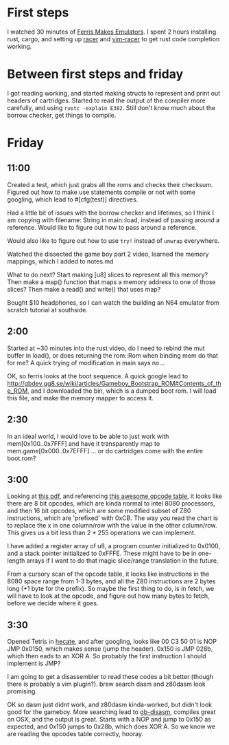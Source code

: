 # First steps

  I watched 30 minutes of [Ferris Makes Emulators](https://www.youtube.com/playlist?list=PL-sXmdrqqYYcznDg4xwAJWQgNL2gRray2). I spent 2 hours installing rust, cargo, and setting up [racer](https://github.com/phildawes/racer) and [vim-racer](https://github.com/racer-rust/vim-racer) to get rust code completion working.

# Between first steps and friday

  I got reading working, and started making structs to represent and print out headers of cartridges. Started to read the output of the compiler more carefully, and using `rustc -explain E382`. Still don't know much about the borrow checker, get things to compile.

# Friday

## 11:00

 Created a test, which just grabs all the roms and checks their checksum.
 Figured out how to make use statements compile or not with some googling, which lead to #[cfg(test)] directives.

 Had a little bit of issues with the borrow checker and lifetimes, so I think I am copying with filename: String in main::load, instead of passing around a reference. Would like to figure out how to pass around a reference.

 Would also like to figure out how to use `try!` instead of `unwrap` everywhere.

 Watched the dissected the game boy part 2 video, learned the memory mappings, which I added to notes.md

  What to do next?
    Start making [u8] slices to represent all this memory?
    Then make a map() function that maps a memory address to one of those slices?
    Then make a read() and write() that uses map?

  Bought $10 headphones, so I can watch the building an N64 emulator from scratch tutorial at southside.

## 2:00

  Started at ~30 minutes into the rust video, do I need to rebind the mut buffer in load(), or does returning the rom::Rom when binding mem do that for me?
  A quick trying of modification in main says no...

  OK, so ferris looks at the boot sequence. A quick google lead to http://gbdev.gg8.se/wiki/articles/Gameboy_Bootstrap_ROM#Contents_of_the_ROM, and I downloaded the bin, which is a dumped boot rom. I will load this file, and make the memory mapper to access it.

## 2:30

  In an ideal world, I would love to be able to just work with mem[0x100..0x7FFF] and have it transparently map to mem.game[0x000..0x7EFFF] ... or do cartridges come with the entire boot.rom?

## 3:00

  Looking at [this pdf](http://www.codeslinger.co.uk/pages/projects/gameboy/files/GB.pdf), and referencing [this awesome opcode table](http://www.pastraiser.com/cpu/gameboy/gameboy_opcodes.html), it looks like there are 8 bit opcodes, which are kinda normal to intel 8080 processors, and then 16 bit opcodes, which are some modified subset of Z80 instructions, which are 'prefixed' with 0xCB. The way you read the chart is to replace the x in one column/row with the value in the other column/row. This gives us a bit less than 2 * 255 operations we can implement.

  I have added a register array of u8, a program counter initialized to 0x0100, and a stack pointer initialized to 0xFFFE. These might have to be in one-length arrays if I want to do that magic slice/range translation in the future.

  From a cursory scan of the opcode table, it looks like instructions in the 8080 space range from 1-3 bytes, and all the Z80 instructions are 2 bytes long (+1 byte for the prefix). So maybe the first thing to do, is in fetch, we will have to look at the opcode, and figure out how many bytes to fetch, before we decide where it goes.

## 3:30

  Opened Tetris in [hecate](), and after googling, looks like 00 C3 50 01 is NOP JMP 0x0150, which makes sense (jump the header). 0x150 is JMP 028b, which then eads to an XOR A. So probably the first instruction I should implement is JMP?

  I am going to get a disassembler to read these codes a bit better (though there is probably a vim plugin?). brew search dasm and z80dasm look promising.

  OK so dasm just didnt work, and z80dasm kinda-worked, but didn't look good for the gameboy. More searching lead to [gb-disasm](https://github.com/mmuszkow/gb-disasm), compiles great on OSX, and the output is great. Starts with a NOP and jump to 0x150 as expected, and 0x150 jumps to 0x28b, which does XOR A. So we know we are reading the opcodes table correctly, hooray.
